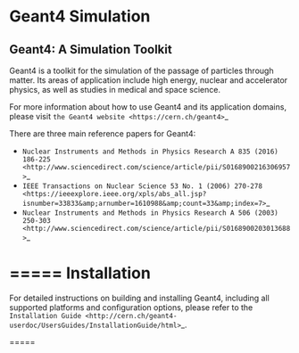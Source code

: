 # Geant4 Simulation
## Geant4: A Simulation Toolkit
Geant4 is a toolkit for the simulation of the passage of particles through matter.
Its areas of application include high energy, nuclear and accelerator physics, as well
as studies in medical and space science.

For more information about how to use Geant4 and its application domains, please visit
`the Geant4 website <https://cern.ch/geant4>`_

There are three main reference papers for Geant4:

- `Nuclear Instruments and Methods in Physics Research A 835 (2016) 186-225 <http://www.sciencedirect.com/science/article/pii/S0168900216306957>`_
- `IEEE Transactions on Nuclear Science 53 No. 1 (2006) 270-278 <https://ieeexplore.ieee.org/xpls/abs_all.jsp?isnumber=33833&amp;arnumber=1610988&amp;count=33&amp;index=7>`_
- `Nuclear Instruments and Methods in Physics Research A 506 (2003) 250-303 <http://www.sciencedirect.com/science/article/pii/S0168900203013688>`_

=====
Installation
=====
For detailed instructions on building and installing Geant4, including all
supported platforms and configuration options, please refer to
the `Installation Guide <http://cern.ch/geant4-userdoc/UsersGuides/InstallationGuide/html>`_.

=====
